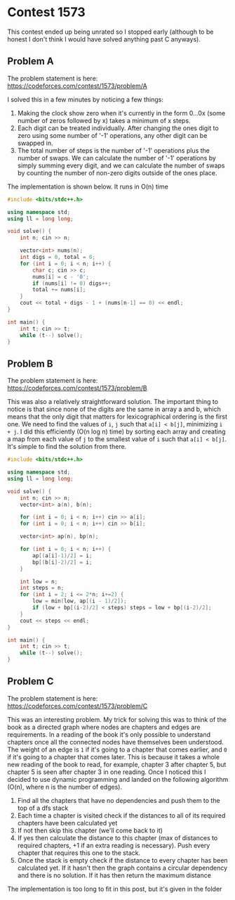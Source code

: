 # Contest 1573
This contest ended up being unrated so I stopped early (although to be honest I don't think I would have solved anything past C anyways).

## Problem A
The problem statement is here: https://codeforces.com/contest/1573/problem/A

I solved this in a few minutes by noticing a few things:
1. Making the clock show zero when it's currently in the form 0...0x (some number of zeros followed by x) takes a minimum of x steps.
2. Each digit can be treated individually. After changing the ones digit to zero using some number of '-1' operations, any other digit can be swapped in.
3. The total number of steps is the number of '-1' operations plus the number of swaps. We can calculate the number of '-1' operations by simply summing every digit, and we can calculate the number of swaps by counting the number of non-zero digits outside of the ones place.

The implementation is shown below. It runs in O(n) time
```c++
#include <bits/stdc++.h>

using namespace std;
using ll = long long;

void solve() {
	int n; cin >> n;

	vector<int> nums(n);
	int digs = 0, total = 0;
	for (int i = 0; i < n; i++) {
		char c; cin >> c;
		nums[i] = c - '0';
		if (nums[i] != 0) digs++;
		total += nums[i];
	}
	cout << total + digs - 1 + (nums[n-1] == 0) << endl;
}

int main() {
	int t; cin >> t;
	while (t--) solve();
}
```


## Problem B
The problem statement is here: https://codeforces.com/contest/1573/problem/B

This was also a relatively straightforward solution. The important thing to notice is that since none of the digits are the same in array a and b, which means that the only digit that matters for lexicographical ordering is the first one. We need to find the values of `i`, `j` such that `a[i] < b[j]`, minimizing `i + j`. I did this efficiently (O(n log n) time) by sorting each array and creating a map from each value of `j` to the smallest value of `i` such that `a[i] < b[j]`. It's simple to find the solution from there.

```cpp
#include <bits/stdc++.h>

using namespace std;
using ll = long long;

void solve() {
	int n; cin >> n;
	vector<int> a(n), b(n);

	for (int i = 0; i < n; i++) cin >> a[i];
	for (int i = 0; i < n; i++) cin >> b[i];

	vector<int> ap(n), bp(n);

	for (int i = 0; i < n; i++) {
		ap[(a[i]-1)/2] = i;
		bp[(b[i]-2)/2] = i;
	}

	int low = n;
	int steps = n;
	for (int i = 2; i <= 2*n; i+=2) {
		low = min(low, ap[(i - 1)/2]);
		if (low + bp[(i-2)/2] < steps) steps = low + bp[(i-2)/2];
	}
	cout << steps << endl;
}

int main() {
	int t; cin >> t;
	while (t--) solve();
}
```

## Problem C
The problem statement is here: https://codeforces.com/contest/1573/problem/C

This was an interesting problem. My trick for solving this was to think of the book as a directed graph where nodes are chapters and edges are requirements. In a reading of the book it's only possible to understand chapters once all the connected nodes have themselves been understood. The weight of an edge is `1` if it's going to a chapter that comes earlier, and `0` if it's going to a chapter that comes later. This is because it takes a whole new reading of the book to read, for example, chapter 3 after chapter 5, but chapter 5 is seen after chapter 3 in one reading. Once I noticed this I decided to use dynamic programming and landed on the following algorithm (O(n), where n is the number of edges).
1. Find all the chapters that have no dependencies and push them to the top of a dfs stack
2. Each time a chapter is visited check if the distances to all of its required chapters have been calculated yet
3. If not then skip this chapter (we'll come back to it)
4. If yes then calculate the distance to this chapter (max of distances to required chapters, +1 if an extra reading is necessary). Push every chapter that requires this one to the stack.
5. Once the stack is empty check if the distance to every chapter has been calculated yet. If it hasn't then the graph contains a circular dependency and there is no solution. If it has then return the maximum distance 

The implementation is too long to fit in this post, but it's given in the folder

